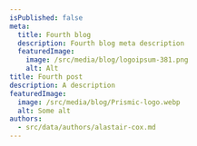 ```yaml
---
isPublished: false
meta:
  title: Fourth blog
  description: Fourth blog meta description
  featuredImage:
    image: /src/media/blog/logoipsum-381.png
    alt: Alt
title: Fourth post
description: A description
featuredImage:
  image: /src/media/blog/Prismic-logo.webp
  alt: Some alt
authors:
  - src/data/authors/alastair-cox.md
---
```

